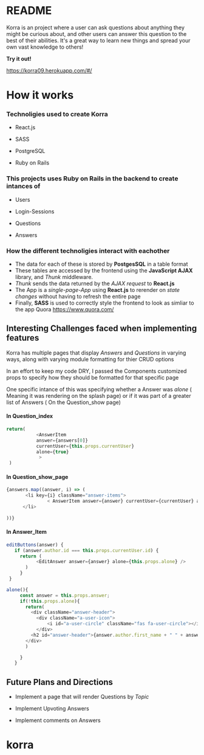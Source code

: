 # README
 Korra is an project where a user can ask questions about anything they might be curious about, and other users
can answer this question to the best of their abilities. It's a great way to learn new things and spread your own vast knowledge to others!

**Try it out!**
 
https://korra09.herokuapp.com/#/

# How it works

 ### Technoligies used to create Korra

* React.js

* SASS

* PostgreSQL

* Ruby on Rails


### This projects uses **Ruby on Rails** in the backend to create intances of

* Users 

* Login-Sessions

* Questions

* Answers

### How the different technoligies interact with eachother

* The data for each of these is stored by **PostgesSQL** in a table format
* These tables are accessed by the frontend using  the **JavaScript AJAX** library, and _Thunk_ middleware.
* _Thunk_ sends the data returned by the _AJAX request_ to **React.js** 
* The App is a _single-page-App_ using **React.js** to rerender on _state changes_ without having to refresh the entire page
* Finally, **SASS** is used to correctly style the frontend to look as simliar to the app Quora https://www.quora.com/

## Interesting Challenges faced when implementing features

Korra has multiple pages that display _Answers_ and _Questions_ in varying ways, along with varying module formatting for thier CRUD options

In an effort to keep my code DRY, I passed the Components customized props to specify how they should be formatted for that specific page

One specific intance of this was specifying whether a Answer was _alone_ ( Meaning it was rendering on the splash page)
or if it was part of a greater list of Answers ( On the Question_show page)

#### In Question_index
```javascript
return(
           <AnswerItem 
           answer={answers[0]}  
           currentUser={this.props.currentUser}
           alone={true}
            >
 )
 ```
 #### In Question_show_page
 ```javascript
 {answers.map((answer, i) => (
        <li key={i} className="answer-items">
                < AnswerItem answer={answer} currentUser={currentUser} alone={false} />
       </li>
                    
 ))}
```
 #### In Answer_Item
 ```javascript
editButtons(answer) {
    if (answer.author.id === this.props.currentUser.id) {
      return (
            <EditAnswer answer={answer} alone={this.props.alone} />
        )
      }
  }
```
 ```javascript
alone(){
      const answer = this.props.answer;
      if(!this.props.alone){
        return(
          <div className="answer-header">
            <div className="a-user-icon">
                <i id="a-user-circle" className="fas fa-user-circle"></i>
            </div>
          <h2 id="answer-header">{answer.author.first_name + " " + answer.author.last_name }</h2>
        </div>
        )

      }
    }
 ```
 
 ## Future Plans and Directions
  
 * Implement a page that will render Questions by _Topic_
 
 * Implement Upvoting Answers
 
 * Implement comments on Answers








# korra
